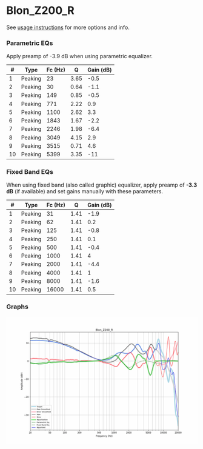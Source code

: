 # Blon_Z200_R
See [usage instructions](https://github.com/jaakkopasanen/AutoEq#usage) for more options and info.

### Parametric EQs
Apply preamp of -3.9 dB when using parametric equalizer.

|   # | Type    |   Fc (Hz) |    Q |   Gain (dB) |
|-----|---------|-----------|------|-------------|
|   1 | Peaking |        23 | 3.65 |        -0.5 |
|   2 | Peaking |        30 | 0.64 |        -1.1 |
|   3 | Peaking |       149 | 0.85 |        -0.5 |
|   4 | Peaking |       771 | 2.22 |         0.9 |
|   5 | Peaking |      1100 | 2.62 |         3.3 |
|   6 | Peaking |      1843 | 1.67 |        -2.2 |
|   7 | Peaking |      2246 | 1.98 |        -6.4 |
|   8 | Peaking |      3049 | 4.15 |         2.9 |
|   9 | Peaking |      3515 | 0.71 |         4.6 |
|  10 | Peaking |      5399 | 3.35 |       -11   |

### Fixed Band EQs
When using fixed band (also called graphic) equalizer, apply preamp of **-3.3 dB** (if available) and set gains manually with these parameters.

|   # | Type    |   Fc (Hz) |    Q |   Gain (dB) |
|-----|---------|-----------|------|-------------|
|   1 | Peaking |        31 | 1.41 |        -1.9 |
|   2 | Peaking |        62 | 1.41 |         0.2 |
|   3 | Peaking |       125 | 1.41 |        -0.8 |
|   4 | Peaking |       250 | 1.41 |         0.1 |
|   5 | Peaking |       500 | 1.41 |        -0.4 |
|   6 | Peaking |      1000 | 1.41 |         4   |
|   7 | Peaking |      2000 | 1.41 |        -4.4 |
|   8 | Peaking |      4000 | 1.41 |         1   |
|   9 | Peaking |      8000 | 1.41 |        -1.6 |
|  10 | Peaking |     16000 | 1.41 |         0.5 |

### Graphs
![](./Blon_Z200_R.png)
